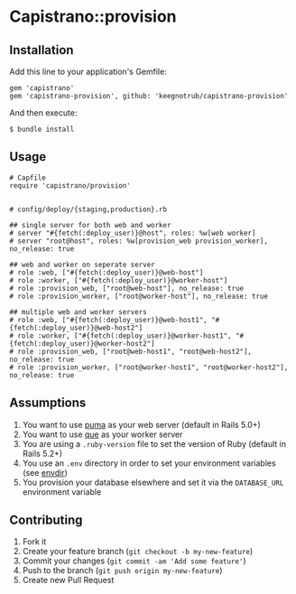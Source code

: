 # Capistrano::provision

## Installation

Add this line to your application's Gemfile:

    gem 'capistrano'
    gem 'capistrano-provision', github: 'keegnotrub/capistrano-provision'

And then execute:

    $ bundle install

## Usage

    # Capfile
    require 'capistrano/provision'


    # config/deploy/{staging,production}.rb

    ## single server for both web and worker
    # server "#{fetch(:deploy_user)}@host", roles: %w[web worker]
    # server "root@host", roles: %w[provision_web provision_worker], no_release: true

    ## web and worker on seperate server
    # role :web, ["#{fetch(:deploy_user)}@web-host"]
    # role :worker, ["#{fetch(:deploy_user)}@worker-host"]
    # role :provision_web, ["root@web-host"], no_release: true
    # role :provision_worker, ["root@worker-host"], no_release: true

    ## multiple web and worker servers
    # role :web, ["#{fetch(:deploy_user)}@web-host1", "#{fetch(:deploy_user)}@web-host2"]
    # role :worker, ["#{fetch(:deploy_user)}@worker-host1", "#{fetch(:deploy_user)}@worker-host2"]
    # role :provision_web, ["root@web-host1", "root@web-host2"], no_release: true
    # role :provision_worker, ["root@worker-host1", "root@worker-host2"], no_release: true

## Assumptions

1. You want to use [puma](https://github.com/puma/puma) as your web server (default in Rails 5.0+)
2. You want to use [que](https://github.com/chanks/que) as your worker server
3. You are using a `.ruby-version` file to set the version of Ruby (default in Rails 5.2+)
4. You use an `.env` directory in order to set your environment variables (see [envdir](http://thedjbway.b0llix.net/daemontools/envdir.html))
5. You provision your database elsewhere and set it via the `DATABASE_URL` environment variable

## Contributing

1. Fork it
2. Create your feature branch (`git checkout -b my-new-feature`)
3. Commit your changes (`git commit -am 'Add some feature'`)
4. Push to the branch (`git push origin my-new-feature`)
5. Create new Pull Request
